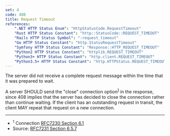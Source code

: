 ```yaml
---
set: 4
code: 408
title: Request Timeout
references:
    ".NET HTTP Status Enum": "HttpStatusCode.RequestTimeout"
    "Rust HTTP Status Constant": "http::StatusCode::REQUEST_TIMEOUT"
    "Rails HTTP Status Symbol": ":request_timeout"
    "Go HTTP Status Constant": "http.StatusRequestTimeout"
    "Symfony HTTP Status Constant": "Response::HTTP_REQUEST_TIMEOUT"
    "Python2 HTTP Status Constant": "httplib.REQUEST_TIMEOUT"
    "Python3+ HTTP Status Constant": "http.client.REQUEST_TIMEOUT"
    "Python3.5+ HTTP Status Constant": "http.HTTPStatus.REQUEST_TIMEOUT"
---
```


The server did not receive a complete request message within the time that it was prepared to wait.

A server SHOULD send the "close" connection option<sup>[1](#ref-1)</sup> in the response, since 408 implies that the server has decided to close the connection rather than continue waiting. If the client has an outstanding request in transit, the client MAY repeat that request on a new connection.

---

* <span id="ref-1"><sup>1</sup> Connection [RFC7230 Section 6.1][2]</span>
* Source: [RFC7231 Section 6.5.7][1]

[1]: <http://tools.ietf.org/html/rfc7231#section-6.5.7>
[2]: <http://tools.ietf.org/html/rfc7230#section-6.1>
